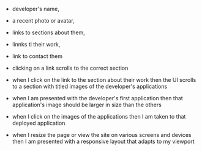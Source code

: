 
- developer's name, 
- a recent photo or avatar, 
- links to sections about them, 
- linnks ti their work, 
- link to contact them

- clicking on a link scrolls to the correct section

- when I click on the link to the section about their work then the UI scrolls to a section with titled images of the developer's applications

- when I am presented with the developer's first application then that application's image should be larger in size than the others

- when I click on the images of the applications then I am taken to that deployed application
  
- when I resize the page or view the site on various screens and devices
then I am presented with a responsive layout that adapts to my viewport